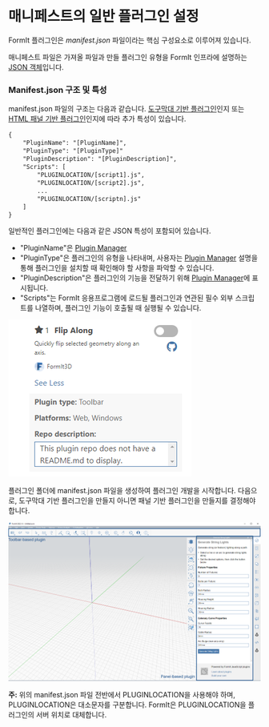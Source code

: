 # 매니페스트의 일반 플러그인 설정

FormIt 플러그인은 _manifest.json_ 파일이라는 핵심 구성요소로 이루어져 있습니다.&#x20;

매니페스트 파일은 가져올 파일과 만들 플러그인 유형을 FormIt 인프라에 설명하는 [JSON 객체](https://www.json.org/json-ko.html)입니다.

### Manifest.json 구조 및 특성

manifest.json 파일의 구조는 다음과 같습니다. [도구막대 기반 플러그인](../additional-development-options/creating-a-toolbar-based-plugin.md)인지 또는 [HTML 패널 기반 플러그인](../additional-development-options/creating-an-html-panel-plugin.md)인지에 따라 추가 특성이 있습니다.

```
{
    "PluginName": "[PluginName]",
    "PluginType": "[PluginType]"
    "PluginDescription": "[PluginDescription]",
    "Scripts": [
        "PLUGINLOCATION/[script1].js",
        "PLUGINLOCATION/[script2].js",
        ...
        "PLUGINLOCATION/[scriptn].js"
    ]
}               
```

일반적인 플러그인에는 다음과 같은 JSON 특성이 포함되어 있습니다.

* "PluginName"은 [Plugin Manager](../../how-to-use-plug-ins.md#plugin-manager)
* "PluginType"은 플러그인의 유형을 나타내며, 사용자는 [Plugin Manager](../../how-to-use-plug-ins.md#plugin-manager) 설명을 통해 플러그인을 설치할 때 확인해야 할 사항을 파악할 수 있습니다.
* "PluginDescription"은 플러그인의 기능을 전달하기 위해 [Plugin Manager](../../how-to-use-plug-ins.md#plugin-manager)에 표시됩니다.
* "Scripts"는 FormIt 응용프로그램에 로드될 플러그인과 연관된 필수 외부 스크립트를 나열하며, 플러그인 기능이 호출될 때 실행될 수 있습니다.

![](<../../../.gitbook/assets/image (5).png>)

플러그인 폴더에 manifest.json 파일을 생성하여 플러그인 개발을 시작합니다. 다음으로, 도구막대 기반 플러그인을 만들지 아니면 패널 기반 플러그인을 만들지를 결정해야 합니다.

![](<../../../.gitbook/assets/image (36).png>)

**주:** 위의 manifest.json 파일 전반에서 PLUGINLOCATION을 사용해야 하며, PLUGINLOCATION은 대소문자를 구분합니다. FormIt은 PLUGINLOCATION을 플러그인의 서버 위치로 대체합니다.
